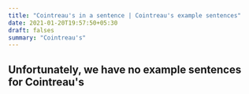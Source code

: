 ```yaml
---
title: "Cointreau's in a sentence | Cointreau's example sentences"
date: 2021-01-20T19:57:50+05:30
draft: falses
summary: "Cointreau's"
---
```

## Unfortunately, we have no example sentences for Cointreau's                 
